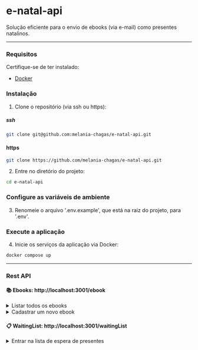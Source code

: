 # e-natal-api
Solução eficiente para o envio de ebooks (via e-mail) como presentes natalinos.
***

### Requisitos
Certifique-se de ter instalado:

- [Docker](https://www.docker.com/)


### Instalação
1. Clone o repositório (via ssh ou https):
##### ssh
```bash
git clone git@github.com:melania-chagas/e-natal-api.git
```

#### https
```bash
git clone https://github.com/melania-chagas/e-natal-api.git
```
2. Entre no diretório do projeto:

```bash
cd e-natal-api
```

### Configure as variáveis de ambiente
3. Renomeie o arquivo '.env.example', que está na raiz do projeto, para '.env'.
### Execute a aplicação
4. Inicie os serviços da aplicação via Docker:
```bash
docker compose up
```
---
### Rest API

#### 📚 Ebooks: http://localhost:3001/ebook
<details>
  <summary>Listar todos os ebooks</summary>

#### Request
`GET /`


#### Response
```json
[
  {
    "id": 1,
    "title": "Orgulho e Preconceito",
    "author": "Jane Austen",
    "genre": "Romance"
  },
  {
    "id": 2,
    "title": "Persuasão",
    "author": "Jane Austen",
    "genre": "Romance"
  },
  {
    "id": 3,
    "title": "Razão e sensibilidade",
    "author": "Jane Austen",
    "genre": "Romance"
  },
  {
    "id": 4,
    "title": "Emma",
    "author": "Jane Austen",
    "genre": "Romance"
  }
]
```
</details>

<details>
  <summary>Cadastrar um novo ebook</summary>

#### Request
`POST /create`

```json
  {
    "title": "Orgulho e Preconceito",
    "author": "Jane Austen",
    "genre": "Romance"
  }
```
#### Response
```json
  {
    "id": 1,
    "title": "Orgulho e Preconceito",
    "author": "Jane Austen",
    "genre": "Romance"
  }
```
</details>

#### 📋 WaitingList: http://localhost:3001/waitingList
<details>
  <summary>Entrar na lista de espera de presentes</summary>

#### Request
`POST /waitingList`

```json
{
  "name": "Melania Chagas",
  "email": "melania@email.com",
  "titles":["Orgulho e Preconceito", "Emma"]
}
```
#### Response
```json
{
  "name": "Melania Chagas",
  "email": "melania@email.com",
  "titleList": [
    "Orgulho e Preconceito",
    "Emma"
  ]
}
```
---
#### Request
`POST /waitingList`


```json
{
  "name": "Melania Chagas",
  "email": "melania@email.com",
  "titles": "Persuasão"
}
```
#### Response
```json
{
  "name": "Melania Chagas",
  "email": "melania@email.com",
  "titleList": [
    "Orgulho e Preconceito",
    "Emma",
    "Persuasão"
  ]
}
```
</details>

